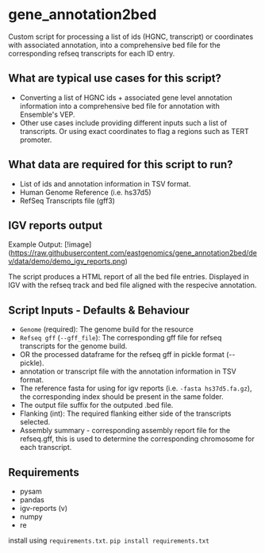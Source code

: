 # gene_annotation2bed

Custom script for processing a list of ids (HGNC, transcript) or coordinates with associated annotation, into a comprehensive bed file for the corresponding refseq transcripts for each ID entry.

## What are typical use cases for this script?
- Converting a list of HGNC ids + associated gene level annotation information
  into a comprehensive bed file for annotation with Ensemble's VEP.
- Other use cases include providing different inputs such a list of transcripts.
  Or using exact coordinates to flag a regions such as TERT promoter.

## What data are required for this script to run?

- List of ids and annotation information in TSV format.
- Human Genome Reference (i.e. hs37d5)
- RefSeq Transcripts file (gff3)
## IGV reports output
Example Output:
[!image] (https://raw.githubusercontent.com/eastgenomics/gene_annotation2bed/dev/data/demo/demo_igv_reports.png)

The script produces a HTML report of all the bed file entries. Displayed in IGV with the refseq track
and bed file aligned with the respecive annotation.

## Script Inputs - Defaults & Behaviour

- `Genome` (required): The genome build for the resource
- `Refseq gff` (`--gff_file`): The corresponding gff file for refseq transcripts for the genome build.
- OR the processed dataframe for the refseq gff in pickle format (--pickle).
- annotation or transcript file with the annotation information in TSV format.
- The reference fasta for using for igv reports (i.e. `-fasta hs37d5.fa.gz`), the corresponding
  index should be present in the same folder.
- The output file suffix for the outputed .bed file.
- Flanking (int): The required flanking either side of the transcripts selected.
- Assembly summary - corresponding assembly report file for the refseq.gff, this is used
  to determine the corresponding chromosome for each transcript.

## Requirements

- pysam
- pandas
- igv-reports (v)
- numpy
- re

install using `requirements.txt`. `pip install requirements.txt`
